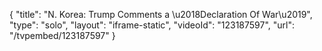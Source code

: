 {
    "title": "N. Korea: Trump Comments a \u2018Declaration Of War\u2019",
    "type": "solo",
    "layout": "iframe-static",
    "videoId": "123187597",
    "url": "\/tvpembed\/123187597"
}